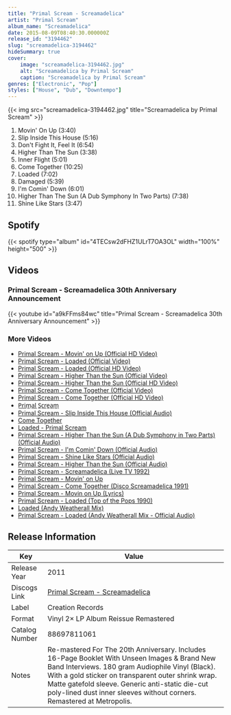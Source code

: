 ```yaml
---
title: "Primal Scream - Screamadelica"
artist: "Primal Scream"
album_name: "Screamadelica"
date: 2015-08-09T08:40:30.000000Z
release_id: "3194462"
slug: "screamadelica-3194462"
hideSummary: true
cover:
    image: "screamadelica-3194462.jpg"
    alt: "Screamadelica by Primal Scream"
    caption: "Screamadelica by Primal Scream"
genres: ["Electronic", "Pop"]
styles: ["House", "Dub", "Downtempo"]
---
```


{{< img src="screamadelica-3194462.jpg" title="Screamadelica by Primal Scream" >}}

<!-- section break -->

1. Movin' On Up (3:40)
2. Slip Inside This House (5:16)
3. Don't Fight It, Feel It (6:54)
4. Higher Than The Sun (3:38)
5. Inner Flight (5:01)
6. Come Together (10:25)
7. Loaded (7:02)
8. Damaged (5:39)
9. I'm Comin' Down (6:01)
10. Higher Than The Sun (A Dub Symphony In Two Parts) (7:38)
11. Shine Like Stars (3:47)

<!-- section break -->


## Spotify
{{< spotify type="album" id="4TECsw2dFHZ1ULrT7OA3OL" width="100%" height="500" >}}



## Videos
### Primal Scream - Screamadelica 30th Anniversary Announcement
{{< youtube id="a9kFFms84wc" title="Primal Scream - Screamadelica 30th Anniversary Announcement" >}}<br>

### More Videos

- [Primal Scream - Movin' on Up (Official HD Video)](https://www.youtube.com/watch?v=UVm3mJPn5tE)
- [Primal Scream - Loaded (Official Video)](https://www.youtube.com/watch?v=Y3ixEzKA4k0)
- [Primal Scream - Loaded (Official HD Video)](https://www.youtube.com/watch?v=XQ045ycEOQE)
- [Primal Scream - Higher Than the Sun (Official Video)](https://www.youtube.com/watch?v=YHjVIBDYgXg)
- [Primal Scream - Higher Than the Sun (Official HD Video)](https://www.youtube.com/watch?v=sOBeeqvfyvc)
- [Primal Scream - Come Together (Official Video)](https://www.youtube.com/watch?v=ZUjW82je_38)
- [Primal Scream - Come Together (Official HD Video)](https://www.youtube.com/watch?v=nyylAvfyuBw)
- [P̲r̲i̲m̲a̲l̲ S̲c̲r̲e̲a̲m̲](https://www.youtube.com/watch?v=Za39Z5cLSww)
- [Primal Scream - Slip Inside This House (Official Audio)](https://www.youtube.com/watch?v=StskEnmH9l8)
- [Come Together](https://www.youtube.com/watch?v=QLcKmOwRk_c)
- [Loaded - Primal Scream](https://www.youtube.com/watch?v=e8QPkD-15GQ)
- [Primal Scream - Higher Than the Sun (A Dub Symphony in Two Parts) (Official Audio)](https://www.youtube.com/watch?v=R3m0rmCtLyE)
- [Primal Scream - I'm Comin' Down (Official Audio)](https://www.youtube.com/watch?v=1gsrx_8jQHY)
- [Primal Scream - Shine Like Stars (Official Audio)](https://www.youtube.com/watch?v=SKPRmuraUEE)
- [Primal Scream - Higher Than the Sun (Official Audio)](https://www.youtube.com/watch?v=-y_4JwBz7Ns)
- [Primal Scream - Screamadelica (Live TV 1992)](https://www.youtube.com/watch?v=_KtK01Ne22k)
- [Primal Scream -  Movin' on Up](https://www.youtube.com/watch?v=kBiMoRM5lfo)
- [Primal Scream - Come Together (Disco Screamadelica 1991)](https://www.youtube.com/watch?v=JyU8zLTvAvo)
- [Primal Scream - Movin on Up (Lyrics)](https://www.youtube.com/watch?v=wWUC2-ypnDQ)
- [Primal Scream - Loaded (Top of the Pops 1990)](https://www.youtube.com/watch?v=pIs2M77gsiM)
- [Loaded (Andy Weatherall Mix)](https://www.youtube.com/watch?v=sNvUQka4wk0)
- [Primal Scream - Loaded (Andy Weatherall Mix - Official Audio)](https://www.youtube.com/watch?v=Ha1H-UQhVW0)


## Release Information
|  Key           | Value                                                |
| ---------------| ---------------------------------------------------- |
| Release Year   | 2011                                   |
| Discogs Link   | [Primal Scream - Screamadelica](https://www.discogs.com/release/3194462-Primal-Scream-Screamadelica) |
| Label          | Creation Records |
| Format         | Vinyl 2× LP Album Reissue Remastered |
| Catalog Number | 88697811061 |
| Notes | Re-mastered For The 20th Anniversary. Includes 16-Page Booklet With Unseen Images & Brand New Band Interviews. 180 gram Audiophile Vinyl (Black). With a gold sticker on transparent outer shrink wrap. Matte gatefold sleeve. Generic anti-static die-cut poly-lined dust inner sleeves without corners.  Remastered at Metropolis.  |